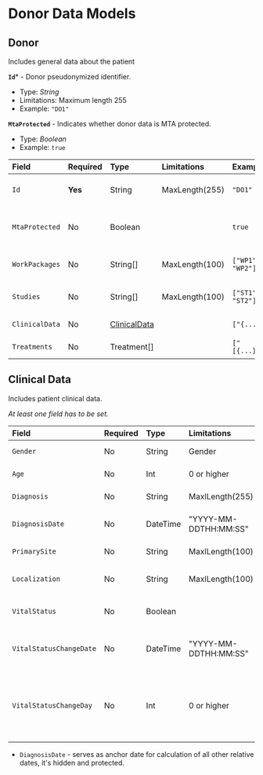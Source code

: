 # Donor Data Models

## Donor
Includes general data about the patient

**`Id`*** - Donor pseudonymized identifier.
- Type: _String_
- Limitations: Maximum length 255
- Example: `"DO1"`

**`MtaProtected`** - Indicates whether donor data is MTA protected.
- Type: _Boolean_
- Example: `true`


|Field|Required|Type|Limitations|Example|Description|
|:---|:---|:---|:---|:---|:---|
|`Id`|**Yes**|String|MaxLength(255)|`"DO1"`|Donor pseudonymized identifier|
|`MtaProtected`|No|Boolean||`true`|Whether donor data is MTA protected or not|
|`WorkPackages`|No|String[]|MaxLength(100)|`["WP1", "WP2"]`|Work packages list, which own donor data|
|`Studies`|No|String[]|MaxLength(100)|`["ST1", "ST2"]`|Studies list, which include donor data|
|`ClinicalData`|No|[ClinicalData](https://github.com/dkfz-unite/unite-donors-feed/new/main/Docs#clinical-data)||`["{...}"]`|Donor clinical data|
|`Treatments`|No|Treatment[]||`["[{...}]"]`|Donor treatments data|

## Clinical Data
Includes patient clinical data.

_At least one field has to be set._

Field|Required|Type|Limitations|Example|Description|
|:---|:---|:---|:---|:---|:---|
|`Gender`|No|String|Gender|`"Male"`|Donor gender|
|`Age`|No|Int|0 or higher|`56`|Age at diagnosis|
|`Diagnosis`|No|String|MaxlLength(255)|`"Glioblastoma"`|Donor diagnosis|
|`DiagnosisDate`|No|DateTime|"YYYY-MM-DDTHH:MM:SS"|`"2020-01-01T00:00:00"`|Diagnosis statement date|
|`PrimarySite`|No|String|MaxlLength(100)|`"Head"`|Primary site of disease|
|`Localization`|No|String|MaxlLength(100)|`"Left"`|Disease relative location|
|`VitalStatus`|No|Boolean||`true`|Whether donor is still alive|
|`VitalStatusChangeDate`|No|DateTime|"YYYY-MM-DDTHH:MM:SS"|`"2021-01-01T00:00:00"`|Date when vital status was last revised|
|`VitalStatusChangeDay`|No|Int|0 or higher|`365`|Day relative to diagnosis date when vital status was last revised|

- `DiagnosisDate` - serves as anchor date for calculation of all other relative dates, it's hidden and protected.
